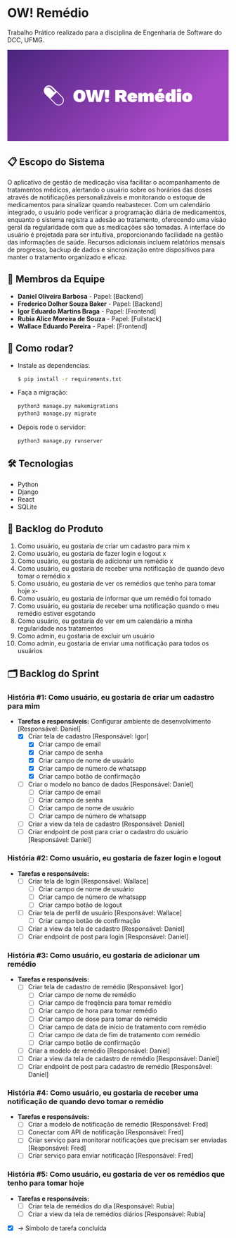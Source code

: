 # OW! Remédio

Trabalho Prático realizado para a disciplina de Engenharia de Software do DCC, UFMG.

![Logo](logos/cover.png)

## 📋 Escopo do Sistema

O aplicativo de gestão de medicação visa facilitar o acompanhamento de tratamentos médicos, alertando o usuário sobre os horários das doses através de notificações personalizáveis e monitorando o estoque de medicamentos para sinalizar quando reabastecer. Com um calendário integrado, o usuário pode verificar a programação diária de medicamentos, enquanto o sistema registra a adesão ao tratamento, oferecendo uma visão geral da regularidade com que as medicações são tomadas. A interface do usuário é projetada para ser intuitiva, proporcionando facilidade na gestão das informações de saúde. Recursos adicionais incluem relatórios mensais de progresso, backup de dados e sincronização entre dispositivos para manter o tratamento organizado e eficaz.

## 👥 Membros da Equipe

- **Daniel Oliveira Barbosa** - Papel: [Backend]
- **Frederico Dolher Souza Baker** - Papel: [Backend]
- **Igor Eduardo Martins Braga** - Papel: [Frontend]
- **Rubia Alice Moreira de Souza** - Papel: [Fullstack]
- **Wallace Eduardo Pereira** - Papel: [Frontend]

## 👥 Como rodar?

- Instale as dependencias:
  
  ```sh
  $ pip install -r requirements.txt
  
- Faça a migração:
  
  ```sh
  python3 manage.py makemigrations
  python3 manage.py migrate
  
- Depois rode o servidor:
  
  ```sh
  python3 manage.py runserver

## 🛠 Tecnologias

- Python
- Django
- React
- SQLite

## 📜 Backlog do Produto

1. Como usuário, eu gostaria de criar um cadastro para mim x
2. Como usuário, eu gostaria de fazer login e logout x
3. Como usuário, eu gostaria de adicionar um remédio x
4. Como usuário, eu gostaria de receber uma notificação de quando devo tomar o remédio x
5. Como usuário, eu gostaria de ver os remédios que tenho para tomar hoje x-
6. Como usuário, eu gostaria de informar que um remédio foi tomado
7. Como usuário, eu gostaria de receber uma notificação quando o meu remédio estiver esgotando
8. Como usuário, eu gostaria de ver em um calendário a minha regularidade nos tratamentos
10. Como admin, eu gostaria de excluir um usuário
11. Como admin, eu gostaria de enviar uma notificação para todos os usuários

## 🗂 Backlog do Sprint

### História #1: Como usuário, eu gostaria de criar um cadastro para mim
- **Tarefas e responsáveis:**
  <checkbox>Configurar ambiente de desenvolvimento [Responsável: Daniel]</checkbox>
  - [X] Criar tela de cadastro [Responsável: Igor]
    - [X] Criar campo de email
    - [X] Criar campo de senha
    - [X] Criar campo de nome de usuário
    - [X] Criar campo de número de whatsapp
    - [X] Criar campo botão de confirmação
  - [ ] Criar o modelo no banco de dados [Responsável: Daniel]
    - [ ] Criar campo de email
    - [ ] Criar campo de senha
    - [ ] Criar campo de nome de usuário
    - [ ] Criar campo de número de whatsapp
  - [ ] Criar a view da tela de cadastro [Responsável: Daniel]
  - [ ] Criar endpoint de post para criar o cadastro do usuário [Responsável: Daniel]

### História #2: Como usuário, eu gostaria de fazer login e logout
- **Tarefas e responsáveis:**
  - [ ] Criar tela de login [Responsável: Wallace]
    - [ ] Criar campo de nome de usuário
    - [ ] Criar campo de número de whatsapp
    - [ ] Criar campo botão de logout
  - [ ] Criar tela de perfil de usuário [Responsável: Wallace]
    - [ ] Criar campo botão de confirmação  
  - [ ] Criar a view da tela de cadastro [Responsável: Daniel]
  - [ ] Criar endpoint de post para login [Responsável: Daniel]

### História #3: Como usuário, eu gostaria de adicionar um remédio
- **Tarefas e responsáveis:**
  - [ ] Criar tela de cadastro de remédio [Responsável: Igor]
    - [ ] Criar campo de nome de remédio
    - [ ] Criar campo de freqência para tomar remédio
    - [ ] Criar campo de hora para tomar remédio
    - [ ] Criar campo de dose para tomar do remédio
    - [ ] Criar campo de data de início de tratamento com remédio
    - [ ] Criar campo de data de fim de tratamento com remédio
    - [ ] Criar campo botão de confirmação
  - [ ] Criar a modelo de remédio [Responsável: Daniel]
  - [ ] Criar a view da tela de cadastro de remédio [Responsável: Daniel]
  - [ ] Criar endpoint de post para cadastro de remédio [Responsável: Daniel]

### História #4: Como usuário, eu gostaria de receber uma notificação de quando devo tomar o remédio
- **Tarefas e responsáveis:**
  - [ ] Criar a modelo de notificação de remédio [Responsável: Fred]
  - [ ] Conectar com API de notificação [Responsável: Fred]
  - [ ] Criar serviço para monitorar notificações que precisam ser enviadas [Responsável: Fred]
  - [ ] Criar serviço para enviar notificação [Responsável: Fred]

### História #5: Como usuário, eu gostaria de ver os remédios que tenho para tomar hoje
- **Tarefas e responsáveis:**
  - [ ] Criar tela de remédios do dia [Responsável: Rubia]
  - [ ] Criar a view da tela de remédios diários [Responsável: Rubia]

- [X] -> Símbolo de tarefa concluída

